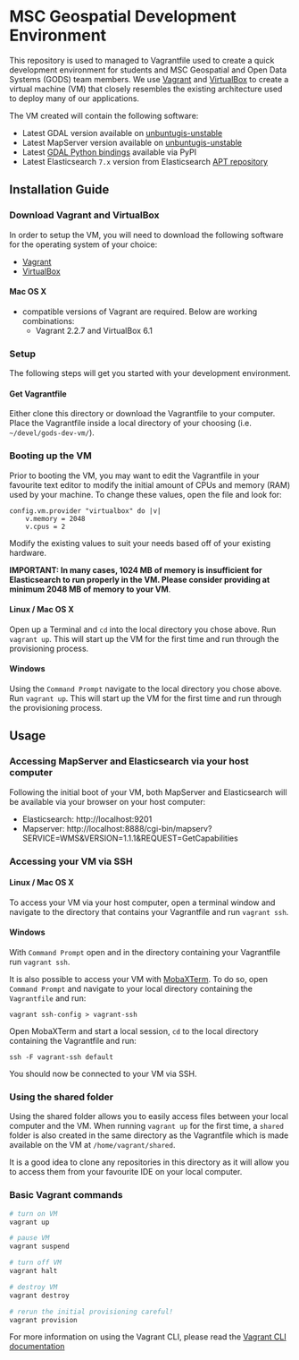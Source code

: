 # MSC Geospatial Development Environment
This repository is used to managed to Vagrantfile used to create a quick
development environment for students and MSC Geospatial and Open Data Systems
(GODS) team members. We use [Vagrant](https://www.vagrantup.com/intro/index.html)
and [VirtualBox](https://www.virtualbox.org/) to create a virtual
machine (VM) that closely resembles the existing architecture used to deploy
many of our applications.

The VM created will contain the following software:
* Latest GDAL version available on [unbuntugis-unstable](https://launchpad.net/~ubuntugis/+archive/ubuntu/ubuntugis-unstable)
* Latest MapServer version available on [unbuntugis-unstable](https://launchpad.net/~ubuntugis/+archive/ubuntu/ubuntugis-unstable)
* Latest [GDAL Python bindings](https://pypi.org/project/GDAL/) available via PyPI
* Latest Elasticsearch `7.x` version from Elasticsearch [APT repository](https://www.elastic.co/guide/en/elasticsearch/reference/current/deb.html#deb-repo)

## Installation Guide
### Download Vagrant and VirtualBox
In order to setup the VM, you will need to download the following software for
the operating system of your choice:
* [Vagrant](https://www.vagrantup.com/downloads.html)
* [VirtualBox](https://www.virtualbox.org/wiki/Downloads)

#### Mac OS X
- compatible versions of Vagrant are required.  Below are working combinations:
  - Vagrant 2.2.7 and VirtualBox 6.1

### Setup
The following steps will get you started with your development environment.
#### Get Vagrantfile
Either clone this directory or download the Vagrantfile to your computer.
Place the Vagrantfile inside a local directory of your choosing
(i.e. `~/devel/gods-dev-vm/`).
### Booting up the VM
Prior to booting the VM, you may want to edit the Vagrantfile in your
favourite text editor to modify the initial amount of CPUs and memory (RAM)
used by your machine. To change these values, open the file and look for:
```
config.vm.provider "virtualbox" do |v|
	v.memory = 2048
	v.cpus = 2
```
Modify the existing values to suit your needs based off of your existing
hardware.

**IMPORTANT: In many cases, 1024 MB of memory is insufficient
for Elasticsearch to run properly in the VM. Please consider providing at
minimum 2048 MB of memory to your VM**.
#### Linux / Mac OS X
Open up a Terminal and `cd` into the local directory you chose above.
Run `vagrant up`. This will start up the VM for the first time and run through
the provisioning process.
#### Windows
Using the `Command Prompt` navigate to the local directory you chose above.
Run `vagrant up`. This will start up the VM for the first time and run through
the provisioning process.

## Usage
### Accessing MapServer and Elasticsearch via your host computer
Following the initial boot of your VM, both MapServer and Elasticsearch will
be available via your browser on your host computer:
* Elasticsearch: http://localhost:9201
* Mapserver: http://localhost:8888/cgi-bin/mapserv?SERVICE=WMS&VERSION=1.1.1&REQUEST=GetCapabilities
### Accessing your VM via SSH
#### Linux / Mac OS X
To access your VM via your host computer, open a terminal window and navigate
to the directory that contains your Vagrantfile and run `vagrant ssh`.
#### Windows
With `Command Prompt` open and in the directory containing your Vagrantfile
run `vagrant ssh`.

It is also possible to access your VM with
[MobaXTerm](https://mobaxterm.mobatek.net/). To do so, open `Command Prompt`
and navigate to your local directory containing the `Vagrantfile` and run:
```
vagrant ssh-config > vagrant-ssh
```
Open MobaXTerm and start a local session, `cd` to the local directory
containing the Vagrantfile and run:
```
ssh -F vagrant-ssh default
```
You should now be connected to your VM via SSH.
### Using the shared folder
Using the shared folder allows you to easily access files between your local
computer and the VM. When running `vagrant up` for the first time, a `shared`
folder is also created in the same directory as the Vagrantfile which is made
available on the VM at `/home/vagrant/shared`.

It is a good idea to clone any repositories in this directory as it will allow
you to access them from your favourite IDE on your local computer.

### Basic Vagrant commands
```bash
# turn on VM
vagrant up

# pause VM
vagrant suspend

# turn off VM
vagrant halt

# destroy VM
vagrant destroy

# rerun the initial provisioning careful!
vagrant provision
```

For more information on using the Vagrant CLI, please read the
[Vagrant CLI documentation](https://www.vagrantup.com/docs/cli/)

